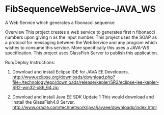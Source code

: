 # FibSequenceWebService-JAVA_WS
A Web Service which generates a fibonacci sequence

Overview
This project creates a web service to generates first n fibonacci numbers upon giving
n as the input number. This project uses the SOAP as a protocol for messaging
between the WebService and any program which wishes to consume this service. More 
specifically this uses a JAVA-WS specification. This project uses GlassFish
Server to publish this application.

Run/Deploy Instructions:

1) Download and install Eclipse IDE for JAVA EE Developers.
http://www.eclipse.org/downloads/download.php?file=/technology/epp/downloads/release/kepler/SR2/eclipse-jee-kepler-SR2-win32-x86_64.zip

2) Download and install Java EE SDK Update 1
This would download and install the GlassFish4.0 Server.
http://www.oracle.com/technetwork/java/javaee/downloads/index.html


